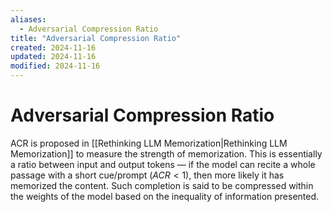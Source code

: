 ```yaml
---
aliases:
  - Adversarial Compression Ratio
title: "Adversarial Compression Ratio"
created: 2024-11-16
updated: 2024-11-16
modified: 2024-11-16
---
```


# Adversarial Compression Ratio

ACR is proposed in [[Rethinking LLM Memorization|Rethinking LLM Memorization]] to measure the strength of memorization. This is essentially a ratio between input and output tokens — if the model can recite a whole passage with a short cue/prompt ($ACR < 1$), then more likely it has memorized the content. Such completion is said to be compressed within the weights of the model based on the inequality of information presented.